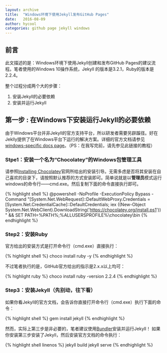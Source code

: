 ```yaml
---
layout: archive
title:  "Windows环境下使用Jekyll发布GitHub Pages"
date:   2016-08-09
author: hycool
categories: github page jekyll windows
---
```


## 前言

此文描述的是：Windows环境下使用Jekyll创建和发布GitHub Pages的建议流程。笔者使用的Windows 10操作系统，Jekyll 的版本是3.2.1，Ruby的版本是2.2.4。

整个过程分成两个大的步骤：

1. 安装Jekyll的必要依赖
2. 安装并运行Jekyll

## 第一步 : 在Windows下安装运行Jekyll的必要依赖

由于Windows平台并非Jekyll的官方支持平台，所以研发者需要另辟蹊径。好在Jeklly提供了在Windows平台下运行的解决方案。详细的官方文档请参见[windows-specific docs page](https://jekyllrb.com/docs/windows/#installation)。（PS：在我写完前，请先参见此链接的教程）

### Stpe1：安装一个名为“Chocolatey”的Windows包管理工具
请参照[Installing Chocolatey](https://chocolatey.org/install)官网所给出的安装引导。无需多虑是否将其安装在自己喜欢的目录下，请按照默认推荐的方式安装即可。简单说就是以**管理员**模式运行windows的命令行——cmd.exe。然后复制下面的命令直接执行即可。

{% highlight shell %}
@powershell -NoProfile -ExecutionPolicy Bypass -Command "[System.Net.WebRequest]::DefaultWebProxy.Credentials = [System.Net.CredentialCache]::DefaultCredentials; iex ((New-Object System.Net.WebClient).DownloadString('https://chocolatey.org/install.ps1'))" && SET PATH=%PATH%;%ALLUSERSPROFILE%\chocolatey\bin
{% endhighlight %}

### Step2：安装Ruby
官方给出的安装方式是打开命令行（cmd.exe）直接执行：

{% highlight shell %}
choco install ruby -y
{% endhighlight %}

不过笔者执行的是，GitHub官方给出的指示是2.x.x以上均可：

{% highlight ruby %}
choco install ruby -version 2.2.4
{% endhighlight %}

### Step3：安装Jekyll（先别动，往下看）

如果你看Jekyll的官方文档，会告诉你直接打开命令行（cmd.exe）执行下面的命令：

{% highlight shell %}
gem install jekyll
{% endhighlight %}

然而，实际上第三步是非必要的，笔者建议使用[Bundler](http://bundler.io/)安装并运行Jekyll！
如果你安装第三步安装了Jekyll，然后安装官方文档的命令执行：

{% highlight shell linenos %}
jekyll build
jekyll serve
{% endhighlight %}

<!--你会发现许多编译错误，要一个个解决并不容易。当然作为兴趣，也鼓励大家去尝试碰碰Ruby的坑。这里不再占用篇幅。-->

<!--**_Bing Go!_**-->
<!--<br/>-->

<!--![versions of tools]({{ site.baseurl }}/assets/hy/20160812001.png)-->

<!--## 第二步 : 安装并运行Jekyll-->

<!--（以下步骤详情请参见[Setting up your GitHub Pages site locally with Jekyll](https://help.github.com/articles/setting-up-your-github-pages-site-locally-with-jekyll/)）-->

<!--### Step1：Clone或者Create一个代码仓库，然后创建或者检出到gh-pages分支-->
<!--<span style="color:red;">**_Important!_**</span>   确保代码库根目录下有一个名为Gemfile不带后缀的文件，如果没有，请手动创建一个，这里就不在详述。-->
<!--<br/>-->

<!--为什么要切换到gh-pages分支？这取决于你希望将此Jekyll创建的静态资源页发布为**个人/组织主页**或者是**项目主页**。笔者这里测试的是项目主页，所以发布到gh-pages分支。-->

<!--为节省篇幅不再详述有关[User, Organization, and Project Pages](https://help.github.com/articles/user-organization-and-project-pages/)的信息，请自行学习和参考。-->

<!--### Step2：打开根目录下的Gemfile，手动粘贴下面两行信息：-->

<!--{% highlight ruby %}-->
<!--source 'https://rubygems.org'-->
<!--gem 'github-pages', group: :jekyll_plugins-->
<!--{% endhighlight %}-->

<!--当然，如果Gemfile中已经有如上信息，则忽略此步骤。-->

<!--### Step3：安装Bundle-->
<!--So easy! 在Gemfile同级文件目录下执行：-->

<!--{% highlight shell %}-->
<!--$ bundle install-->
<!--Fetching gem metadata from https://rubygems.org/............-->
<!--Fetching version metadata from https://rubygems.org/...-->
<!--Fetching dependency metadata from https://rubygems.org/..-->
<!--Resolving dependencies...-->
<!--{% endhighlight %}-->

<!--### Step4：生成Jekyll页面-->
<!--如果你的代码库已经构建和使用过Jekyll，那么你只需运行：-->

<!--{% highlight shell %}-->
<!--$ bundle exec jekyll serve-->
<!--{% endhighlight %}-->

<!--或者，如果你想一并查看待发布的博文，可以运行：-->

<!--{% highlight shell %}-->
<!--$ bundle exec jekyll serve --draft-->
<!--{% endhighlight %}-->

<!--如果你的代码库尚未使用和创建过Jekyll静态资源页，那么请在代码仓库的Gemfile同级目录下执行-->

<!--{% highlight shell linenos %}-->
<!--$ bundle exec jekyll new . --force-->
<!--$ bundle exec jekyll serve-->
<!--{% endhighlight %}-->
